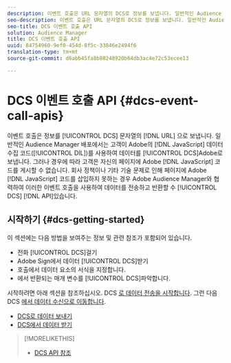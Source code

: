 ```yaml
---
description: 이벤트 호출은 URL 문자열의 DCS로 정보를 보냅니다. 일반적인 Audience Manager 배포에서는 고객이 JavaScript DIL(데이터 수집 코드)을 사용하여 데이터를 DCS로 보냅니다. 그러나 고객이 JavaScript 코드를 페이지에 넣을 수 없는 경우가 있습니다. 회사 정책이나 기타 기술 문제로 인해 JavaScript 코드를 페이지에 삽입하지 못하는 경우 Audience Manager와 함께 작업하여 이러한 이벤트 호출 API를 사용하여 DCS에서 데이터를 전송하고 반환할 수 있습니다.
seo-description: 이벤트 호출은 URL 문자열의 DCS로 정보를 보냅니다. 일반적인 Audience Manager 배포에서는 고객이 JavaScript DIL(데이터 수집 코드)을 사용하여 데이터를 DCS로 보냅니다. 그러나 고객이 JavaScript 코드를 페이지에 넣을 수 없는 경우가 있습니다. 회사 정책이나 기타 기술 문제로 인해 JavaScript 코드를 페이지에 삽입하지 못하는 경우 Audience Manager와 함께 작업하여 이러한 이벤트 호출 API를 사용하여 DCS에서 데이터를 전송하고 반환할 수 있습니다.
seo-title: DCS 이벤트 호출 API
solution: Audience Manager
title: DCS 이벤트 호출 API
uuid: 84754960-9ef0-454d-8f5c-33846e2494f6
translation-type: tm+mt
source-git-commit: d6abb45fa8b88248920b64db3ac4e72c53ecee13

---
```



# DCS 이벤트 호출 API {#dcs-event-call-apis}

이벤트 호출은 정보를 [!UICONTROL DCS] 문자열의 [!DNL URL] 으로 보냅니다. 일반적인 Audience Manager 배포에서는 고객이 Adobe의 [!DNL JavaScript] 데이터 수집 코드([!UICONTROL DIL])를 사용하여 데이터를 [!UICONTROL DCS]Adobe로 보냅니다. 그러나 경우에 따라 고객은 자신의 페이지에 Adobe [!DNL JavaScript] 코드를 게시할 수 없습니다. 회사 정책이나 기타 기술 문제로 인해 페이지에 Adobe [!DNL JavaScript] 코드를 삽입하지 못하는 경우 Adobe Audience Manager와 협력하여 이러한 이벤트 호출을 사용하여 데이터를 전송하고 반환할 수 [!UICONTROL DCS] [!DNL API]있습니다.

## 시작하기 {#dcs-getting-started}

이 섹션에는 다음 방법을 보여주는 정보 및 관련 참조가 포함되어 있습니다.

* 전화 [!UICONTROL DCS]걸기
* Adobe Sign에서 데이터 [!UICONTROL DCS]받기
* 호출에서 데이터 요소의 서식을 지정합니다.
* 에서 반환되는 매개 변수를 [!UICONTROL DCS]파악합니다.

시작하려면 아래 섹션을 참조하십시오. DCS [로 데이터 전송을 시작합니다](../../../api/dcs-intro/dcs-event-calls/dcs-url-send.md). 그런 다음 DCS [에서 데이터 수신으로 이동합니다](../../../api/dcs-intro/dcs-event-calls/dcs-url-receive.md).

* [DCS로 데이터 보내기](dcs-url-send.md)
* [DCS에서 데이터 받기](dcs-url-receive.md)

>[!MORELIKETHIS]
>
>* [DCS API 참조](../../../api/dcs-intro/dcs-api-reference/dcs-api-methods.md)

